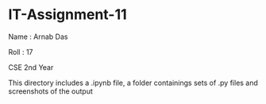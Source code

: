 # IT-Assignment-11
Name : Arnab Das

Roll : 17

CSE 2nd Year

This directory includes a .ipynb file, a folder containings sets of .py files and screenshots of the output
